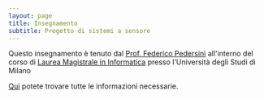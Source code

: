 ```yaml
---
layout: page
title: Insegnamento
subtitle: Progetto di sistemi a sensore
---
```


Questo insegnamento è tenuto dal [Prof. Federico Pedersini](https://homes.di.unimi.it/pedersini/index.html)
all'interno del corso di [Laurea Magistrale in Informatica](http://www.ccdinfmi.unimi.it/it/corsiDiStudio/2018/F94of2/index.html) presso l'Università degli Studi di Milano


[Qui](https://homes.di.unimi.it/~pedersini/PSS.html) potete trovare tutte le informazioni necessarie.
